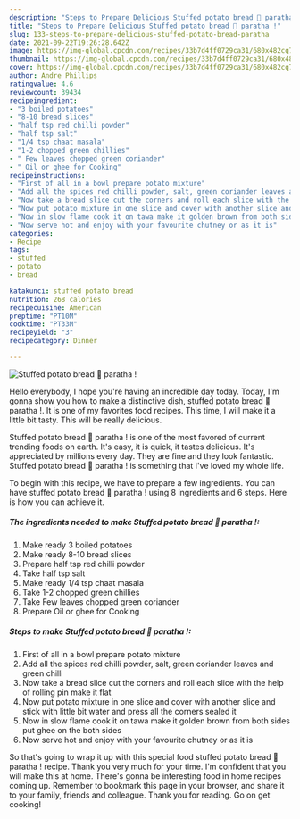 ```yaml
---
description: "Steps to Prepare Delicious Stuffed potato bread 🍞 paratha !"
title: "Steps to Prepare Delicious Stuffed potato bread 🍞 paratha !"
slug: 133-steps-to-prepare-delicious-stuffed-potato-bread-paratha
date: 2021-09-22T19:26:28.642Z
image: https://img-global.cpcdn.com/recipes/33b7d4ff0729ca31/680x482cq70/stuffed-potato-bread-🍞-paratha-recipe-main-photo.jpg
thumbnail: https://img-global.cpcdn.com/recipes/33b7d4ff0729ca31/680x482cq70/stuffed-potato-bread-🍞-paratha-recipe-main-photo.jpg
cover: https://img-global.cpcdn.com/recipes/33b7d4ff0729ca31/680x482cq70/stuffed-potato-bread-🍞-paratha-recipe-main-photo.jpg
author: Andre Phillips
ratingvalue: 4.6
reviewcount: 39434
recipeingredient:
- "3 boiled potatoes"
- "8-10 bread slices"
- "half tsp red chilli powder"
- "half tsp salt"
- "1/4 tsp chaat masala"
- "1-2 chopped green chillies"
- " Few leaves chopped green coriander"
- " Oil or ghee for Cooking"
recipeinstructions:
- "First of all in a bowl prepare potato mixture"
- "Add all the spices red chilli powder, salt, green coriander leaves and green chilli"
- "Now take a bread slice cut the corners and roll each slice with the help of rolling pin make it flat"
- "Now put potato mixture in one slice and cover with another slice and stick with little bit water and press all the corners sealed it"
- "Now in slow flame cook it on tawa make it golden brown from both sides put ghee on the both sides"
- "Now serve hot and enjoy with your favourite chutney or as it is"
categories:
- Recipe
tags:
- stuffed
- potato
- bread

katakunci: stuffed potato bread 
nutrition: 268 calories
recipecuisine: American
preptime: "PT10M"
cooktime: "PT33M"
recipeyield: "3"
recipecategory: Dinner

---
```



![Stuffed potato bread 🍞 paratha !](https://img-global.cpcdn.com/recipes/33b7d4ff0729ca31/680x482cq70/stuffed-potato-bread-🍞-paratha-recipe-main-photo.jpg)

Hello everybody, I hope you're having an incredible day today. Today, I'm gonna show you how to make a distinctive dish, stuffed potato bread 🍞 paratha !. It is one of my favorites food recipes. This time, I will make it a little bit tasty. This will be really delicious.

Stuffed potato bread 🍞 paratha ! is one of the most favored of current trending foods on earth. It's easy, it is quick, it tastes delicious. It's appreciated by millions every day. They are fine and they look fantastic. Stuffed potato bread 🍞 paratha ! is something that I've loved my whole life.




To begin with this recipe, we have to prepare a few ingredients. You can have stuffed potato bread 🍞 paratha ! using 8 ingredients and 6 steps. Here is how you can achieve it.

<!--inarticleads1-->

##### The ingredients needed to make Stuffed potato bread 🍞 paratha !:

1. Make ready 3 boiled potatoes
1. Make ready 8-10 bread slices
1. Prepare half tsp red chilli powder
1. Take half tsp salt
1. Make ready 1/4 tsp chaat masala
1. Take 1-2 chopped green chillies
1. Take  Few leaves chopped green coriander
1. Prepare  Oil or ghee for Cooking




<!--inarticleads2-->

##### Steps to make Stuffed potato bread 🍞 paratha !:

1. First of all in a bowl prepare potato mixture
1. Add all the spices red chilli powder, salt, green coriander leaves and green chilli
1. Now take a bread slice cut the corners and roll each slice with the help of rolling pin make it flat
1. Now put potato mixture in one slice and cover with another slice and stick with little bit water and press all the corners sealed it
1. Now in slow flame cook it on tawa make it golden brown from both sides put ghee on the both sides
1. Now serve hot and enjoy with your favourite chutney or as it is




So that's going to wrap it up with this special food stuffed potato bread 🍞 paratha ! recipe. Thank you very much for your time. I'm confident that you will make this at home. There's gonna be interesting food in home recipes coming up. Remember to bookmark this page in your browser, and share it to your family, friends and colleague. Thank you for reading. Go on get cooking!
